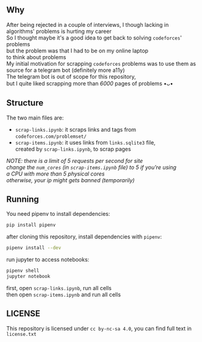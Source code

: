 ## Why
After being rejected in a couple of interviews, I though lacking in  
algorithms' problems is hurting my career  
So I thought maybe it's a good idea to get back to solving `codeforces`' problems  
but the problem was that I had to be on my online laptop  
to think about problems  
My initial motivation for scrapping `codeforces` problems was to use them as  
source for a telegram bot (definitely more a11y)  
The telegram bot is out of scope for this repository,  
but I quite liked scrapping more than *6000* pages of problems •ᴗ•

## Structure
The two main files are:  
+ `scrap-links.ipynb`: it scraps links and tags from `codeforces.com/problemset/`
+ `scrap-items.ipynb`: it uses links from `links.sqlite3` file,       
  created by `scrap-links.ipynb`, to scrap pages

*NOTE: there is a limit of 5 requests per second for site*  
*change the `num_cores` (in `scrap-items.ipynb` file) to 5 if you're using*  
*a CPU with more than 5 physical cores*  
*otherwise, your ip might gets banned (temporarily)*


## Running
You need pipenv to install dependencies:
```bash
pip install pipenv
```

after cloning this repository, install dependencies with `pipenv`:
```bash
pipenv install --dev
```
run jupyter to access notebooks:
```bash
pipenv shell
jupyter notebook
```

first, open `scrap-links.ipynb`, run all cells  
then open `scrap-items.ipynb` and run all cells  

## LICENSE
This repository is licensed under `cc by-nc-sa 4.0`, you can find full text in `license.txt`